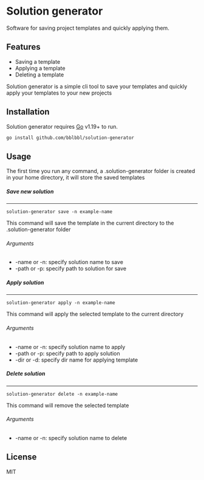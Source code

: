 # Solution generator

Software for saving project templates and quickly applying them.

## Features

- Saving a template
- Applying a template
- Deleting a template

Solution generator is a simple cli tool to save your templates and quickly apply your templates to your new projects

## Installation

Solution generator requires [Go](https://go.dev/) v1.19+ to run.

```sh
go install github.com/bblbbl/solution-generator
```

## Usage

The first time you run any command, a .solution-generator folder is created in your home directory, it will store the saved templates

##### Save new solution
----
```
solution-generator save -n example-name
```

This command will save the template in the current directory to the .solution-generator folder

###### Arguments
* -name or -n: specify solution name to save
* -path or -p: specify path to solution for save

##### Apply solution
----
```
solution-generator apply -n example-name
```

This command will apply the selected template to the current directory

###### Arguments
* -name or -n: specify solution name to apply
* -path or -p: specify path to apply solution
* -dir or -d: specify dir name for applying template

##### Delete solution
----
```
solution-generator delete -n example-name
```

This command will remove the selected template

###### Arguments
* -name or -n: specify solution name to delete

## License

MIT